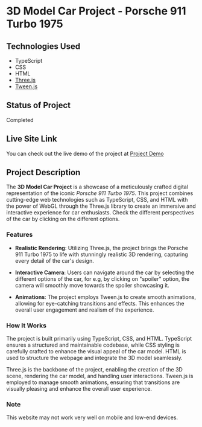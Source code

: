 # 3D Model Car Project - Porsche 911 Turbo 1975

## Technologies Used

- TypeScript
- CSS
- HTML
- [Three.js](https://threejs.org/)
- [Tween.js](https://github.com/tweenjs/tween.js/)

## Status of Project

Completed

## Live Site Link

You can check out the live demo of the project at [Project Demo](https://porsche911turbo.netlify.app)

## Project Description

The **3D Model Car Project** is a showcase of a meticulously crafted digital representation of the iconic *Porsche 911 Turbo 1975*. This project combines cutting-edge web technologies such as TypeScript, CSS, and HTML with the power of WebGL through the Three.js library to create an immersive and interactive experience for car enthusiasts. Check the different perspectives of the car by clicking on the different options.

### Features

- **Realistic Rendering**: Utilizing Three.js, the project brings the Porsche 911 Turbo 1975 to life with stunningly realistic 3D rendering, capturing every detail of the car's design. 

- **Interactive Camera**: Users can navigate around the car by selecting the different options of the car, for e.g, by clicking on "spoiler" option, the camera will smoothly move towards the spoiler showcasing it.

- **Animations**: The project employs Tween.js to create smooth animations, allowing for eye-catching transitions and effects. This enhances the overall user engagement and realism of the experience.


### How It Works

The project is built primarily using TypeScript, CSS, and HTML. TypeScript ensures a structured and maintainable codebase, while CSS styling is carefully crafted to enhance the visual appeal of the car model. HTML is used to structure the webpage and integrate the 3D model seamlessly.

Three.js is the backbone of the project, enabling the creation of the 3D scene, rendering the car model, and handling user interactions. Tween.js is employed to manage smooth animations, ensuring that transitions are visually pleasing and enhance the overall user experience.

### Note
This website may not work very well on mobile and low-end devices.


